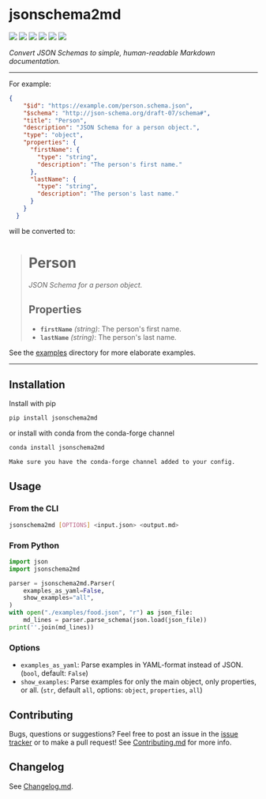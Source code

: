 # jsonschema2md

[![](https://flat.badgen.net/pypi/v/jsonschema2md?icon=pypi)](https://pypi.org/project/jsonschema2md)
[![](https://flat.badgen.net/github/release/ralfg/jsonschema2md)](https://github.com/ralfg/jsonschema2md/releases)
[![](https://flat.badgen.net/github/checks/ralfg/jsonschema2md/)](https://github.com/ralfg/jsonschema2md/actions)
[![](https://flat.badgen.net/codecov/c/github/ralfg/jsonschema2md)](https://codecov.io/gh/RalfG/jsonschema2md)
![](https://flat.badgen.net/github/last-commit/ralfg/jsonschema2md)
![](https://flat.badgen.net/github/license/ralfg/jsonschema2md)


*Convert JSON Schemas to simple, human-readable Markdown documentation.*

---

For example:
```json
{
    "$id": "https://example.com/person.schema.json",
    "$schema": "http://json-schema.org/draft-07/schema#",
    "title": "Person",
    "description": "JSON Schema for a person object.",
    "type": "object",
    "properties": {
      "firstName": {
        "type": "string",
        "description": "The person's first name."
      },
      "lastName": {
        "type": "string",
        "description": "The person's last name."
      }
    }
  }
```

will be converted to:

> # Person
> *JSON Schema for a person object.*
> ## Properties
>
> - **`firstName`** *(string)*: The person's first name.
> - **`lastName`** *(string)*: The person's last name.

See the [examples](https://github.com/RalfG/jsonschema2md/tree/master/examples)
directory for more elaborate examples.

---

## Installation

Install with pip

```sh
pip install jsonschema2md
```

or install with conda from the conda-forge channel

```sh
conda install jsonschema2md
```

```{note}
Make sure you have the conda-forge channel added to your config.
```

## Usage

### From the CLI

```sh
jsonschema2md [OPTIONS] <input.json> <output.md>
```


### From Python

```python
import json
import jsonschema2md

parser = jsonschema2md.Parser(
    examples_as_yaml=False,
    show_examples="all",
)
with open("./examples/food.json", "r") as json_file:
    md_lines = parser.parse_schema(json.load(json_file))
print(''.join(md_lines))
```


### Options

- `examples_as_yaml`: Parse examples in YAML-format instead of JSON. (`bool`, default:
  `False`)
- `show_examples`: Parse examples for only the main object, only properties, or all.
(`str`, default `all`, options: `object`, `properties`, `all`)


## Contributing

Bugs, questions or suggestions? Feel free to post an issue in the
[issue tracker](https://github.com/RalfG/jsonschema2md/issues/) or to make a pull
request! See
[Contributing.md](https://github.com/RalfG/jsonschema2md/blob/master/CONTRIBUTING.md)
for more info.


## Changelog

See [Changelog.md](https://github.com/RalfG/jsonschema2md/blob/master/CHANGELOG.md).
